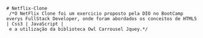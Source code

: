                                                                               # Netflix-Clone
     /*O NetFlix Clone foi um exercicio proposto pela DIO no BootCamp everys FullStack Developer, onde foram abordados os conceitos de HTML5 | Css3 | JavaScript | 
     e a utilização da biblioteca Owl Carrousel Jquey.*/

